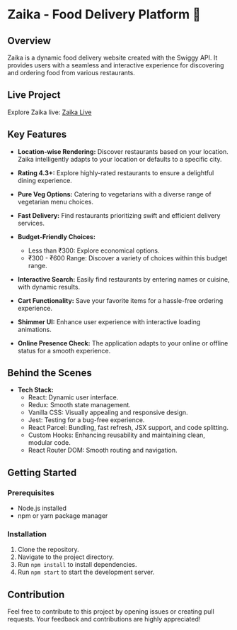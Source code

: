 # Zaika - Food Delivery Platform 🚀



## Overview

Zaika is a dynamic food delivery website created with the Swiggy API. It provides users with a seamless and interactive experience for discovering and ordering food from various restaurants.

## Live Project

Explore Zaika live: [Zaika Live](https://zaika-foods.netlify.app/)

## Key Features

- **Location-wise Rendering:** Discover restaurants based on your location. Zaika intelligently adapts to your location or defaults to a specific city.

- **Rating 4.3+:** Explore highly-rated restaurants to ensure a delightful dining experience.

- **Pure Veg Options:** Catering to vegetarians with a diverse range of vegetarian menu choices.

- **Fast Delivery:** Find restaurants prioritizing swift and efficient delivery services.

- **Budget-Friendly Choices:**
  - Less than ₹300: Explore economical options.
  - ₹300 - ₹600 Range: Discover a variety of choices within this budget range.

- **Interactive Search:** Easily find restaurants by entering names or cuisine, with dynamic results.

- **Cart Functionality:** Save your favorite items for a hassle-free ordering experience.

- **Shimmer UI:** Enhance user experience with interactive loading animations.

- **Online Presence Check:** The application adapts to your online or offline status for a smooth experience.

## Behind the Scenes

- **Tech Stack:**
  - React: Dynamic user interface.
  - Redux: Smooth state management.
  - Vanilla CSS: Visually appealing and responsive design.
  - Jest: Testing for a bug-free experience.
  - React Parcel: Bundling, fast refresh, JSX support, and code splitting.
  - Custom Hooks: Enhancing reusability and maintaining clean, modular code.
  - React Router DOM: Smooth routing and navigation.

## Getting Started

### Prerequisites

- Node.js installed
- npm or yarn package manager

### Installation

1. Clone the repository.
2. Navigate to the project directory.
3. Run `npm install` to install dependencies.
4. Run `npm start` to start the development server.

## Contribution
Feel free to contribute to this project by opening issues or creating pull requests. Your feedback and contributions are highly appreciated!
